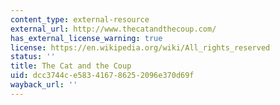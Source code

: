 ```yaml
---
content_type: external-resource
external_url: http://www.thecatandthecoup.com/
has_external_license_warning: true
license: https://en.wikipedia.org/wiki/All_rights_reserved
status: ''
title: The Cat and the Coup
uid: dcc3744c-e583-4167-8625-2096e370d69f
wayback_url: ''
---
```


